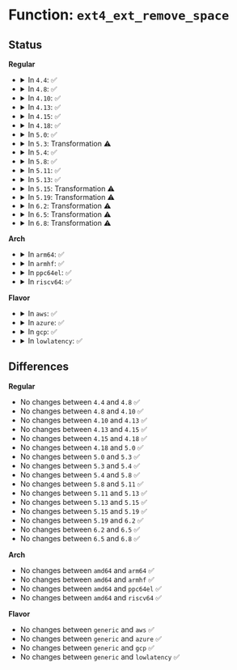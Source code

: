 # Function: <code>ext4_ext_remove_space</code>

## Status
<b>Regular</b>
<ul>
<li>
<details>
<summary>In <code>4.4</code>: ✅</summary>

```c
int ext4_ext_remove_space(struct inode *inode, ext4_lblk_t start, ext4_lblk_t end);
```

**Collision:** Unique Global

**Inline:** No

**Transformation:** False

**Instances:**

```
In fs/ext4/extents.c (ffffffff812c66f0)
Location: fs/ext4/extents.c:2799
Inline: False
Direct callers:
  - fs/ext4/inode.c:ext4_punch_hole
  - fs/ext4/extents.c:ext4_ext_truncate
  - fs/ext4/extents.c:ext4_collapse_range
```
**Symbols:**

```
ffffffff812c66f0-ffffffff812c785f: ext4_ext_remove_space (STB_GLOBAL)
```
</details>
</li>
<li>
<details>
<summary>In <code>4.8</code>: ✅</summary>

```c
int ext4_ext_remove_space(struct inode *inode, ext4_lblk_t start, ext4_lblk_t end);
```

**Collision:** Unique Global

**Inline:** No

**Transformation:** False

**Instances:**

```
In fs/ext4/extents.c (ffffffff812f5f50)
Location: fs/ext4/extents.c:2821
Inline: False
Direct callers:
  - fs/ext4/inode.c:ext4_punch_hole
  - fs/ext4/extents.c:ext4_collapse_range
  - fs/ext4/extents.c:ext4_ext_truncate
```
**Symbols:**

```
ffffffff812f5f50-ffffffff812f707c: ext4_ext_remove_space (STB_GLOBAL)
```
</details>
</li>
<li>
<details>
<summary>In <code>4.10</code>: ✅</summary>

```c
int ext4_ext_remove_space(struct inode *inode, ext4_lblk_t start, ext4_lblk_t end);
```

**Collision:** Unique Global

**Inline:** No

**Transformation:** False

**Instances:**

```
In fs/ext4/extents.c (ffffffff8130bf00)
Location: fs/ext4/extents.c:2821
Inline: False
Direct callers:
  - fs/ext4/inode.c:ext4_punch_hole
  - fs/ext4/extents.c:ext4_collapse_range
  - fs/ext4/extents.c:ext4_ext_truncate
```
**Symbols:**

```
ffffffff8130bf00-ffffffff8130d08d: ext4_ext_remove_space (STB_GLOBAL)
```
</details>
</li>
<li>
<details>
<summary>In <code>4.13</code>: ✅</summary>

```c
int ext4_ext_remove_space(struct inode *inode, ext4_lblk_t start, ext4_lblk_t end);
```

**Collision:** Unique Global

**Inline:** No

**Transformation:** False

**Instances:**

```
In fs/ext4/extents.c (ffffffff812ea630)
Location: fs/ext4/extents.c:2822
Inline: False
Direct callers:
  - fs/ext4/extents.c:ext4_collapse_range
  - fs/ext4/extents.c:ext4_ext_truncate
  - fs/ext4/inode.c:ext4_punch_hole
```
**Symbols:**

```
ffffffff812ea630-ffffffff812eb818: ext4_ext_remove_space (STB_GLOBAL)
```
</details>
</li>
<li>
<details>
<summary>In <code>4.15</code>: ✅</summary>

```c
int ext4_ext_remove_space(struct inode *inode, ext4_lblk_t start, ext4_lblk_t end);
```

**Collision:** Unique Global

**Inline:** No

**Transformation:** False

**Instances:**

```
In fs/ext4/extents.c (ffffffff8130f0d0)
Location: fs/ext4/extents.c:2822
Inline: False
Direct callers:
  - fs/ext4/extents.c:ext4_collapse_range
  - fs/ext4/extents.c:ext4_ext_truncate
  - fs/ext4/inode.c:ext4_punch_hole
```
**Symbols:**

```
ffffffff8130f0d0-ffffffff813102c3: ext4_ext_remove_space (STB_GLOBAL)
```
</details>
</li>
<li>
<details>
<summary>In <code>4.18</code>: ✅</summary>

```c
int ext4_ext_remove_space(struct inode *inode, ext4_lblk_t start, ext4_lblk_t end);
```

**Collision:** Unique Global

**Inline:** No

**Transformation:** False

**Instances:**

```
In fs/ext4/extents.c (ffffffff8133d890)
Location: fs/ext4/extents.c:2816
Inline: False
Direct callers:
  - fs/ext4/extents.c:ext4_collapse_range
  - fs/ext4/extents.c:ext4_ext_truncate
  - fs/ext4/inode.c:ext4_punch_hole
```
**Symbols:**

```
ffffffff8133d890-ffffffff8133e157: ext4_ext_remove_space (STB_GLOBAL)
```
</details>
</li>
<li>
<details>
<summary>In <code>5.0</code>: ✅</summary>

```c
int ext4_ext_remove_space(struct inode *inode, ext4_lblk_t start, ext4_lblk_t end);
```

**Collision:** Unique Global

**Inline:** No

**Transformation:** False

**Instances:**

```
In fs/ext4/extents.c (ffffffff81355b20)
Location: fs/ext4/extents.c:2871
Inline: False
Direct callers:
  - fs/ext4/extents.c:ext4_collapse_range
  - fs/ext4/extents.c:ext4_ext_truncate
  - fs/ext4/inode.c:ext4_punch_hole
```
**Symbols:**

```
ffffffff81355b20-ffffffff81356485: ext4_ext_remove_space (STB_GLOBAL)
```
</details>
</li>
<li>
<details>
<summary>In <code>5.3</code>: Transformation ⚠️</summary>

```c
int ext4_ext_remove_space(struct inode *inode, ext4_lblk_t start, ext4_lblk_t end);
```

**Collision:** Unique Global

**Inline:** No

**Transformation:** True

**Instances:**

```
In fs/ext4/extents.c (0)
Location: fs/ext4/extents.c:2888
Inline: False
Direct callers:
  - fs/ext4/extents.c:ext4_collapse_range
  - fs/ext4/extents.c:ext4_ext_truncate
  - fs/ext4/inode.c:ext4_punch_hole
```
**Symbols:**

```
ffffffff8138268c-ffffffff813826b3: ext4_ext_remove_space.cold (STB_LOCAL)
ffffffff8137f4f0-ffffffff8137fe37: ext4_ext_remove_space (STB_GLOBAL)
```
</details>
</li>
<li>
<details>
<summary>In <code>5.4</code>: ✅</summary>

```c
int ext4_ext_remove_space(struct inode *inode, ext4_lblk_t start, ext4_lblk_t end);
```

**Collision:** Unique Global

**Inline:** No

**Transformation:** False

**Instances:**

```
In fs/ext4/extents.c (ffffffff81397c10)
Location: fs/ext4/extents.c:2934
Inline: False
Direct callers:
  - fs/ext4/extents.c:ext4_collapse_range
  - fs/ext4/extents.c:ext4_ext_truncate
  - fs/ext4/inode.c:ext4_punch_hole
```
**Symbols:**

```
ffffffff81397c10-ffffffff81398534: ext4_ext_remove_space (STB_GLOBAL)
```
</details>
</li>
<li>
<details>
<summary>In <code>5.8</code>: ✅</summary>

```c
int ext4_ext_remove_space(struct inode *inode, ext4_lblk_t start, ext4_lblk_t end);
```

**Collision:** Unique Global

**Inline:** No

**Transformation:** False

**Instances:**

```
In fs/ext4/extents.c (ffffffff813e38d0)
Location: fs/ext4/extents.c:2768
Inline: False
Direct callers:
  - fs/ext4/extents.c:ext4_collapse_range
  - fs/ext4/extents.c:ext4_ext_truncate
  - fs/ext4/inode.c:ext4_punch_hole
```
**Symbols:**

```
ffffffff813e38d0-ffffffff813e41aa: ext4_ext_remove_space (STB_GLOBAL)
```
</details>
</li>
<li>
<details>
<summary>In <code>5.11</code>: ✅</summary>

```c
int ext4_ext_remove_space(struct inode *inode, ext4_lblk_t start, ext4_lblk_t end);
```

**Collision:** Unique Global

**Inline:** No

**Transformation:** False

**Instances:**

```
In fs/ext4/extents.c (ffffffff813f5120)
Location: fs/ext4/extents.c:2767
Inline: False
Direct callers:
  - fs/ext4/extents.c:ext4_collapse_range
  - fs/ext4/extents.c:ext4_ext_truncate
  - fs/ext4/inode.c:ext4_punch_hole
```
**Symbols:**

```
ffffffff813f5120-ffffffff813f5999: ext4_ext_remove_space (STB_GLOBAL)
```
</details>
</li>
<li>
<details>
<summary>In <code>5.13</code>: ✅</summary>

```c
int ext4_ext_remove_space(struct inode *inode, ext4_lblk_t start, ext4_lblk_t end);
```

**Collision:** Unique Global

**Inline:** No

**Transformation:** False

**Instances:**

```
In fs/ext4/extents.c (ffffffff813fb460)
Location: fs/ext4/extents.c:2770
Inline: False
Direct callers:
  - fs/ext4/extents.c:ext4_collapse_range
  - fs/ext4/extents.c:ext4_ext_truncate
  - fs/ext4/inode.c:ext4_punch_hole
```
**Symbols:**

```
ffffffff813fb460-ffffffff813fbccc: ext4_ext_remove_space (STB_GLOBAL)
```
</details>
</li>
<li>
<details>
<summary>In <code>5.15</code>: Transformation ⚠️</summary>

```c
int ext4_ext_remove_space(struct inode *inode, ext4_lblk_t start, ext4_lblk_t end);
```

**Collision:** Unique Global

**Inline:** No

**Transformation:** True

**Instances:**

```
In fs/ext4/extents.c (0)
Location: fs/ext4/extents.c:2808
Inline: False
Direct callers:
  - fs/ext4/extents.c:ext4_collapse_range
  - fs/ext4/extents.c:ext4_ext_truncate
  - fs/ext4/inode.c:ext4_punch_hole
```
**Symbols:**

```
ffffffff81cc9504-ffffffff81cc95bb: ext4_ext_remove_space.cold (STB_LOCAL)
ffffffff8144d820-ffffffff8144e0ba: ext4_ext_remove_space (STB_GLOBAL)
```
</details>
</li>
<li>
<details>
<summary>In <code>5.19</code>: Transformation ⚠️</summary>

```c
int ext4_ext_remove_space(struct inode *inode, ext4_lblk_t start, ext4_lblk_t end);
```

**Collision:** Unique Global

**Inline:** No

**Transformation:** True

**Instances:**

```
In fs/ext4/extents.c (0)
Location: fs/ext4/extents.c:2807
Inline: False
Direct callers:
  - fs/ext4/extents.c:ext4_collapse_range
  - fs/ext4/extents.c:ext4_ext_truncate
  - fs/ext4/inode.c:ext4_punch_hole
```
**Symbols:**

```
ffffffff81e7c212-ffffffff81e7c2b9: ext4_ext_remove_space.cold (STB_LOCAL)
ffffffff814ca380-ffffffff814cacbb: ext4_ext_remove_space (STB_GLOBAL)
```
</details>
</li>
<li>
<details>
<summary>In <code>6.2</code>: Transformation ⚠️</summary>

```c
int ext4_ext_remove_space(struct inode *inode, ext4_lblk_t start, ext4_lblk_t end);
```

**Collision:** Unique Global

**Inline:** No

**Transformation:** True

**Instances:**

```
In fs/ext4/extents.c (0)
Location: fs/ext4/extents.c:2813
Inline: False
Direct callers:
  - fs/ext4/extents.c:ext4_collapse_range
  - fs/ext4/extents.c:ext4_ext_truncate
  - fs/ext4/inode.c:ext4_punch_hole
```
**Symbols:**

```
ffffffff8206c863-ffffffff8206c90a: ext4_ext_remove_space.cold (STB_LOCAL)
ffffffff81562a20-ffffffff81563336: ext4_ext_remove_space (STB_GLOBAL)
```
</details>
</li>
<li>
<details>
<summary>In <code>6.5</code>: Transformation ⚠️</summary>

```c
int ext4_ext_remove_space(struct inode *inode, ext4_lblk_t start, ext4_lblk_t end);
```

**Collision:** Unique Global

**Inline:** No

**Transformation:** True

**Instances:**

```
In fs/ext4/extents.c (0)
Location: fs/ext4/extents.c:2813
Inline: False
Direct callers:
  - fs/ext4/extents.c:ext4_collapse_range
  - fs/ext4/extents.c:ext4_ext_truncate
  - fs/ext4/inode.c:ext4_punch_hole
```
**Symbols:**

```
ffffffff820ec640-ffffffff820ec6a1: ext4_ext_remove_space.cold (STB_LOCAL)
ffffffff8159a750-ffffffff8159b038: ext4_ext_remove_space (STB_GLOBAL)
```
</details>
</li>
<li>
<details>
<summary>In <code>6.8</code>: Transformation ⚠️</summary>

```c
int ext4_ext_remove_space(struct inode *inode, ext4_lblk_t start, ext4_lblk_t end);
```

**Collision:** Unique Global

**Inline:** No

**Transformation:** True

**Instances:**

```
In fs/ext4/extents.c (0)
Location: fs/ext4/extents.c:2789
Inline: False
Direct callers:
  - fs/ext4/extents.c:ext4_collapse_range
  - fs/ext4/extents.c:ext4_ext_truncate
  - fs/ext4/inode.c:ext4_punch_hole
```
**Symbols:**

```
ffffffff821c988a-ffffffff821c98eb: ext4_ext_remove_space.cold (STB_LOCAL)
ffffffff815d3590-ffffffff815d3e78: ext4_ext_remove_space (STB_GLOBAL)
```
</details>
</li>
</ul>
<b>Arch</b>
<ul>
<li>
<details>
<summary>In <code>arm64</code>: ✅</summary>

```c
int ext4_ext_remove_space(struct inode *inode, ext4_lblk_t start, ext4_lblk_t end);
```

**Collision:** Unique Global

**Inline:** No

**Transformation:** False

**Instances:**

```
In fs/ext4/extents.c (ffff80001046a818)
Location: fs/ext4/extents.c:2934
Inline: False
Direct callers:
  - fs/ext4/extents.c:ext4_collapse_range
  - fs/ext4/extents.c:ext4_ext_truncate
  - fs/ext4/inode.c:ext4_punch_hole
```
**Symbols:**

```
ffff80001046a818-ffff80001046b0f8: ext4_ext_remove_space (STB_GLOBAL)
```
</details>
</li>
<li>
<details>
<summary>In <code>armhf</code>: ✅</summary>

```c
int ext4_ext_remove_space(struct inode *inode, ext4_lblk_t start, ext4_lblk_t end);
```

**Collision:** Unique Global

**Inline:** No

**Transformation:** False

**Instances:**

```
In fs/ext4/extents.c (c062b674)
Location: fs/ext4/extents.c:2934
Inline: False
Direct callers:
  - fs/ext4/extents.c:ext4_collapse_range
  - fs/ext4/extents.c:ext4_ext_truncate
  - fs/ext4/inode.c:ext4_punch_hole
```
**Symbols:**

```
c062b674-c062c080: ext4_ext_remove_space (STB_GLOBAL)
```
</details>
</li>
<li>
<details>
<summary>In <code>ppc64el</code>: ✅</summary>

```c
int ext4_ext_remove_space(struct inode *inode, ext4_lblk_t start, ext4_lblk_t end);
```

**Collision:** Unique Global

**Inline:** No

**Transformation:** False

**Instances:**

```
In fs/ext4/extents.c (c000000000589940)
Location: fs/ext4/extents.c:2934
Inline: False
Direct callers:
  - fs/ext4/extents.c:ext4_collapse_range
  - fs/ext4/extents.c:ext4_ext_truncate
  - fs/ext4/inode.c:ext4_punch_hole
```
**Symbols:**

```
c000000000589940-c00000000058a42c: ext4_ext_remove_space (STB_GLOBAL)
```
</details>
</li>
<li>
<details>
<summary>In <code>riscv64</code>: ✅</summary>

```c
int ext4_ext_remove_space(struct inode *inode, ext4_lblk_t start, ext4_lblk_t end);
```

**Collision:** Unique Global

**Inline:** No

**Transformation:** False

**Instances:**

```
In fs/ext4/extents.c (ffffffe0002f80aa)
Location: fs/ext4/extents.c:2934
Inline: False
Direct callers:
  - fs/ext4/extents.c:ext4_collapse_range
  - fs/ext4/extents.c:ext4_ext_truncate
  - fs/ext4/inode.c:ext4_punch_hole
```
**Symbols:**

```
ffffffe0002f80aa-ffffffe0002f8822: ext4_ext_remove_space (STB_GLOBAL)
```
</details>
</li>
</ul>
<b>Flavor</b>
<ul>
<li>
<details>
<summary>In <code>aws</code>: ✅</summary>

```c
int ext4_ext_remove_space(struct inode *inode, ext4_lblk_t start, ext4_lblk_t end);
```

**Collision:** Unique Global

**Inline:** No

**Transformation:** False

**Instances:**

```
In fs/ext4/extents.c (ffffffff813901f0)
Location: fs/ext4/extents.c:2934
Inline: False
Direct callers:
  - fs/ext4/extents.c:ext4_collapse_range
  - fs/ext4/extents.c:ext4_ext_truncate
  - fs/ext4/inode.c:ext4_punch_hole
```
**Symbols:**

```
ffffffff813901f0-ffffffff81390b14: ext4_ext_remove_space (STB_GLOBAL)
```
</details>
</li>
<li>
<details>
<summary>In <code>azure</code>: ✅</summary>

```c
int ext4_ext_remove_space(struct inode *inode, ext4_lblk_t start, ext4_lblk_t end);
```

**Collision:** Unique Global

**Inline:** No

**Transformation:** False

**Instances:**

```
In fs/ext4/extents.c (ffffffff81380c80)
Location: fs/ext4/extents.c:2934
Inline: False
Direct callers:
  - fs/ext4/extents.c:ext4_collapse_range
  - fs/ext4/extents.c:ext4_ext_truncate
  - fs/ext4/inode.c:ext4_punch_hole
```
**Symbols:**

```
ffffffff81380c80-ffffffff813815a4: ext4_ext_remove_space (STB_GLOBAL)
```
</details>
</li>
<li>
<details>
<summary>In <code>gcp</code>: ✅</summary>

```c
int ext4_ext_remove_space(struct inode *inode, ext4_lblk_t start, ext4_lblk_t end);
```

**Collision:** Unique Global

**Inline:** No

**Transformation:** False

**Instances:**

```
In fs/ext4/extents.c (ffffffff8138db50)
Location: fs/ext4/extents.c:2934
Inline: False
Direct callers:
  - fs/ext4/extents.c:ext4_collapse_range
  - fs/ext4/extents.c:ext4_ext_truncate
  - fs/ext4/inode.c:ext4_punch_hole
```
**Symbols:**

```
ffffffff8138db50-ffffffff8138e474: ext4_ext_remove_space (STB_GLOBAL)
```
</details>
</li>
<li>
<details>
<summary>In <code>lowlatency</code>: ✅</summary>

```c
int ext4_ext_remove_space(struct inode *inode, ext4_lblk_t start, ext4_lblk_t end);
```

**Collision:** Unique Global

**Inline:** No

**Transformation:** False

**Instances:**

```
In fs/ext4/extents.c (ffffffff813a18f0)
Location: fs/ext4/extents.c:2934
Inline: False
Direct callers:
  - fs/ext4/extents.c:ext4_collapse_range
  - fs/ext4/extents.c:ext4_ext_truncate
  - fs/ext4/inode.c:ext4_punch_hole
```
**Symbols:**

```
ffffffff813a18f0-ffffffff813a223d: ext4_ext_remove_space (STB_GLOBAL)
```
</details>
</li>
</ul>

## Differences
<b>Regular</b>
<ul>
<li>
No changes between <code>4.4</code> and <code>4.8</code> ✅
</li>
<li>
No changes between <code>4.8</code> and <code>4.10</code> ✅
</li>
<li>
No changes between <code>4.10</code> and <code>4.13</code> ✅
</li>
<li>
No changes between <code>4.13</code> and <code>4.15</code> ✅
</li>
<li>
No changes between <code>4.15</code> and <code>4.18</code> ✅
</li>
<li>
No changes between <code>4.18</code> and <code>5.0</code> ✅
</li>
<li>
No changes between <code>5.0</code> and <code>5.3</code> ✅
</li>
<li>
No changes between <code>5.3</code> and <code>5.4</code> ✅
</li>
<li>
No changes between <code>5.4</code> and <code>5.8</code> ✅
</li>
<li>
No changes between <code>5.8</code> and <code>5.11</code> ✅
</li>
<li>
No changes between <code>5.11</code> and <code>5.13</code> ✅
</li>
<li>
No changes between <code>5.13</code> and <code>5.15</code> ✅
</li>
<li>
No changes between <code>5.15</code> and <code>5.19</code> ✅
</li>
<li>
No changes between <code>5.19</code> and <code>6.2</code> ✅
</li>
<li>
No changes between <code>6.2</code> and <code>6.5</code> ✅
</li>
<li>
No changes between <code>6.5</code> and <code>6.8</code> ✅
</li>
</ul>
<b>Arch</b>
<ul>
<li>
No changes between <code>amd64</code> and <code>arm64</code> ✅
</li>
<li>
No changes between <code>amd64</code> and <code>armhf</code> ✅
</li>
<li>
No changes between <code>amd64</code> and <code>ppc64el</code> ✅
</li>
<li>
No changes between <code>amd64</code> and <code>riscv64</code> ✅
</li>
</ul>
<b>Flavor</b>
<ul>
<li>
No changes between <code>generic</code> and <code>aws</code> ✅
</li>
<li>
No changes between <code>generic</code> and <code>azure</code> ✅
</li>
<li>
No changes between <code>generic</code> and <code>gcp</code> ✅
</li>
<li>
No changes between <code>generic</code> and <code>lowlatency</code> ✅
</li>
</ul>
